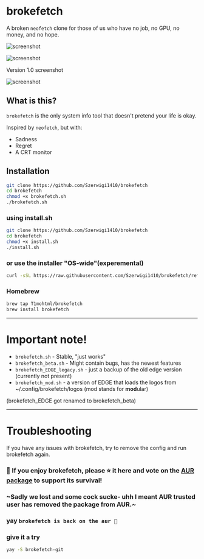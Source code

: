# brokefetch

A broken `neofetch` clone for those of us who have no job, no GPU, no money, and no hope.

![screenshot](screenshots/brokefetch-logo_att4.png)

![screenshot](screenshots/v1.7resomothing.png)

Version 1.0 screenshot

![screenshot](screenshots/screenshot.png)

## What is this?

`brokefetch` is the only system info tool that doesn't pretend your life is okay.

Inspired by `neofetch`, but with:
- Sadness
- Regret
- A CRT monitor

## Installation

```bash
git clone https://github.com/Szerwigi1410/brokefetch
cd brokefetch
chmod +x brokefetch.sh
./brokefetch.sh
```
### using install.sh
```bash
git clone https://github.com/Szerwigi1410/brokefetch
cd brokefetch
chmod +x install.sh
./install.sh
```
### or use the installer "OS-wide"(experemental)

```bash
curl -sSL https://raw.githubusercontent.com/Szerwigi1410/brokefetch/refs/heads/main/install.sh > install.sh ; chmod +x install.sh ; bash -c "./install.sh" ; rm -f install.sh
```

### Homebrew
```bash
brew tap T1mohtml/brokefetch
brew install brokefetch
```
---
# Important note!

- `brokefetch.sh` - Stable, "just works"
- `brokefetch_beta.sh` - Might contain bugs, has the newest features
- `brokefetch_EDGE_legacy.sh` - just a backup of the old edge version (currently not present)
- `brokefetch_mod.sh` - a version of EDGE that loads the logos from ~/.config/brokefetch/logos (mod stands for **mod**ular)

(brokefetch_EDGE got renamed to brokefetch_beta)

---
# Troubleshooting
If you have any issues with brokefetch, try to remove the config and run brokefetch again.


### 💖 If you enjoy brokefetch, please ⭐ it here and vote on the [AUR package](https://aur.archlinux.org/packages/brokefetch-git) to support its survival!

### ~Sadly we lost and some cock sucke- uhh I meant AUR trusted user has removed the package from AUR.~

### yay `brokefetch is back on the aur 🥳` ###

### give it a try

```bash
yay -S brokefetch-git
```
